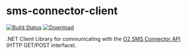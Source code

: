 # sms-connector-client
[![Build Status](https://img.shields.io/travis/avast/sms-connector-client.svg)](https://travis-ci.org/avast/sms-connector-client) [![Download](https://img.shields.io/nuget/v/avast.smsconnectorclient.svg?style=flat)](https://www.nuget.org/packages/Avast.SmsConnectorClient)

.NET Client Library for communicating with the [O2 SMS Connector API](https://www.o2.cz/pa/en/191744-sms_mms_e_mail/87271-sms_connector.html) (HTTP GET/POST interface).
